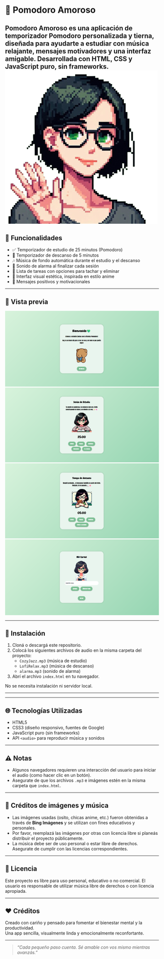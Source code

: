 # 💚 Pomodoro Amoroso

**Pomodoro Amoroso** es una aplicación de temporizador Pomodoro personalizada y tierna, diseñada para ayudarte a estudiar con música relajante, mensajes motivadores y una interfaz amigable. Desarrollada con HTML, CSS y JavaScript puro, sin frameworks.
![Dibujo de chica saludando](chicasaludando.png) 
---

## 🌟 Funcionalidades

- ✅ Temporizador de estudio de 25 minutos (Pomodoro)
- 🌴 Temporizador de descanso de 5 minutos
- 🎶 Música de fondo automática durante el estudio y el descanso
- 🔔 Sonido de alarma al finalizar cada sesión
- 📝 Lista de tareas con opciones para tachar y eliminar
- 🎨 Interfaz visual estética, inspirada en estilo anime
- 💬 Mensajes positivos y motivacionales

---

## 📸 Vista previa

![Vista previa](pantalla1.png) 
![Vista previa](pantalla2.png) 
![Vista previa](pantalla3.png) 
![Vista previa](pantalla4.png) 

---

## 🔧 Instalación

1. Cloná o descargá este repositorio.
2. Colocá los siguientes archivos de audio en la misma carpeta del proyecto:
   - `CozyJazz.mp3` (música de estudio)
   - `LofiRelax.mp3` (música de descanso)
   - `alarma.mp3` (sonido de alarma)
3. Abrí el archivo `index.html` en tu navegador.

No se necesita instalación ni servidor local.

---


---

## 🌐 Tecnologías Utilizadas

- HTML5
- CSS3 (diseño responsivo, fuentes de Google)
- JavaScript puro (sin frameworks)
- API `<audio>` para reproducir música y sonidos

---

## ⚠️ Notas

- Algunos navegadores requieren una interacción del usuario para iniciar el audio (como hacer clic en un botón).
- Asegurate de que los archivos `.mp3` e imágenes estén en la misma carpeta que `index.html`.

---
## 🎨 Créditos de imágenes y música

- Las imágenes usadas (osito, chicas anime, etc.) fueron obtenidas a través de **Bing Imágenes** y se utilizan con fines educativos y personales.
- Por favor, reemplazá las imágenes por otras con licencia libre si planeás distribuir el proyecto públicamente.
- La música debe ser de uso personal o estar libre de derechos. Asegurate de cumplir con las licencias correspondientes.

---
## 📄 Licencia

Este proyecto es libre para uso personal, educativo o no comercial. El usuario es responsable de utilizar música libre de derechos o con licencia apropiada.

---

## ❤️ Créditos

Creado con cariño y pensado para fomentar el bienestar mental y la productividad.  
Una app sencilla, visualmente linda y emocionalmente reconfortante.

---

> _“Cada pequeño paso cuenta. Sé amable con vos mismo mientras avanzás.”_


